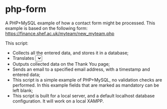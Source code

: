 # php-form

A PHP+MySQL example of how a contact form might be processed.
This example is based on the following form: https://finance.shef.ac.uk/myteam/new_myteam.php

This script:
- Collects all the entered data, and stores it in a database;
- Translates <select> values such as 1, 2, 16 etc into faculty and department names, for example: 83 => "Faculty Office - Engineering";
- Outputs collected data  on the Thank You page; 
- Sends an email to a specified email address, with a timestamp and entered data;
- This script is a simple example of PHP+MySQL, no validation checks are performed. In this example fields that are marked as mandatory can be left blank;
- This script is built for a local server, and a default localhost database configuration. It will work on a local XAMPP.
